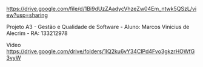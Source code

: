 https://drive.google.com/file/d/1Bi9dUzZAadycVhzeZw04Em_ntwk5QSzL/view?usp=sharing

Projeto A3 - Gestão e Qualidade de Software - Aluno: Marcos Vinicius de Alecrim - RA: 133212978

Video https://drive.google.com/drive/folders/1lQ2ku6vY34ClPd4Fvo3gkzrHOWfG3vyW
